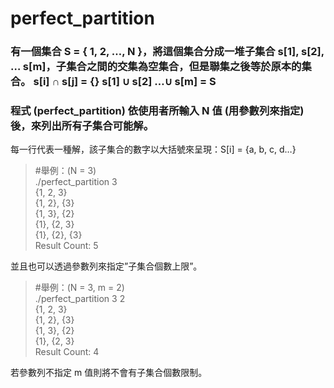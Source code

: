 # perfect_partition
### 有一個集合 S = { 1, 2, …, N }，將這個集合分成一堆子集合 s[1], s[2], … s[m]，子集合之間的交集為空集合，但是聯集之後等於原本的集合。 s[i] ∩ s[j] = {} s[1] ∪ s[2] …∪ s[m] = S

### 程式 (perfect_partition) 依使用者所輸入 N 值 (用參數列來指定) 後，來列出所有子集合可能解。
每一行代表一種解，該子集合的數字以大括號來呈現：S[i] = {a, b, c, d…}


>#舉例：(N = 3)  
./perfect_partition 3  
{1, 2, 3}  
{1, 2}, {3}  
{1, 3}, {2}  
{1}, {2, 3}  
{1}, {2}, {3}  
Result Count: 5  


並且也可以透過參數列來指定”子集合個數上限”。

> #舉例：(N = 3, m = 2)  
./perfect_partition 3 2  
{1, 2, 3}  
{1, 2}, {3}  
{1, 3}, {2}  
{1}, {2, 3}  
Result Count: 4  


若參數列不指定 m 值則將不會有子集合個數限制。
